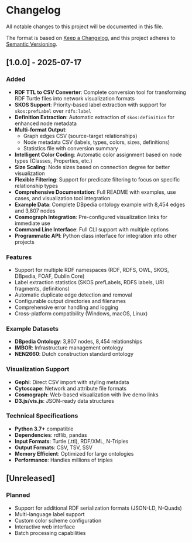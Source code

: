 # Changelog

All notable changes to this project will be documented in this file.

The format is based on [Keep a Changelog](https://keepachangelog.com/en/1.0.0/),
and this project adheres to [Semantic Versioning](https://semver.org/spec/v2.0.0.html).

## [1.0.0] - 2025-07-17

### Added
- **RDF TTL to CSV Converter**: Complete conversion tool for transforming RDF Turtle files into network visualization formats
- **SKOS Support**: Priority-based label extraction with support for `skos:prefLabel` over `rdfs:label`
- **Definition Extraction**: Automatic extraction of `skos:definition` for enhanced node metadata
- **Multi-format Output**: 
  - Graph edges CSV (source-target relationships)
  - Node metadata CSV (labels, types, colors, sizes, definitions)
  - Statistics file with conversion summary
- **Intelligent Color Coding**: Automatic color assignment based on node types (Classes, Properties, etc.)
- **Size Scaling**: Node sizes based on connection degree for better visualization
- **Flexible Filtering**: Support for predicate filtering to focus on specific relationship types
- **Comprehensive Documentation**: Full README with examples, use cases, and visualization tool integration
- **Example Data**: Complete DBpedia ontology example with 8,454 edges and 3,807 nodes
- **Cosmograph Integration**: Pre-configured visualization links for immediate use
- **Command Line Interface**: Full CLI support with multiple options
- **Programmatic API**: Python class interface for integration into other projects

### Features
- Support for multiple RDF namespaces (RDF, RDFS, OWL, SKOS, DBpedia, FOAF, Dublin Core)
- Label extraction statistics (SKOS prefLabels, RDFS labels, URI fragments, definitions)
- Automatic duplicate edge detection and removal
- Configurable output directories and filenames
- Comprehensive error handling and logging
- Cross-platform compatibility (Windows, macOS, Linux)

### Example Datasets
- **DBpedia Ontology**: 3,807 nodes, 8,454 relationships
- **IMBOR**: Infrastructure management ontology
- **NEN2660**: Dutch construction standard ontology

### Visualization Support
- **Gephi**: Direct CSV import with styling metadata
- **Cytoscape**: Network and attribute file formats
- **Cosmograph**: Web-based visualization with live demo links
- **D3.js/vis.js**: JSON-ready data structures

### Technical Specifications
- **Python 3.7+** compatible
- **Dependencies**: rdflib, pandas
- **Input Formats**: Turtle (.ttl), RDF/XML, N-Triples
- **Output Formats**: CSV, TSV, SSV
- **Memory Efficient**: Optimized for large ontologies
- **Performance**: Handles millions of triples

## [Unreleased]

### Planned
- Support for additional RDF serialization formats (JSON-LD, N-Quads)
- Multi-language label support
- Custom color scheme configuration
- Interactive web interface
- Batch processing capabilities
